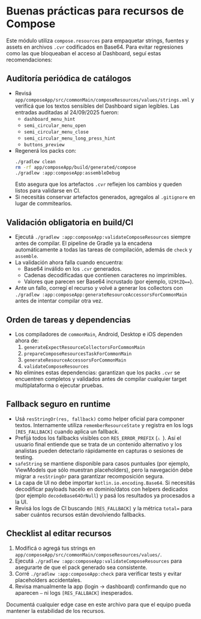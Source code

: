 # Buenas prácticas para recursos de Compose

Este módulo utiliza `compose.resources` para empaquetar strings, fuentes y assets en archivos `.cvr` codificados en Base64. Para evitar regresiones como las que bloqueaban el acceso al Dashboard, seguí estas recomendaciones:

## Auditoría periódica de catálogos

- Revisá `app/composeApp/src/commonMain/composeResources/values/strings.xml` y verificá que los textos sensibles del Dashboard sigan legibles. Las entradas auditadas al 24/09/2025 fueron:
  - `dashboard_menu_hint`
  - `semi_circular_menu_open`
  - `semi_circular_menu_close`
  - `semi_circular_menu_long_press_hint`
  - `buttons_preview`
- Regenerá los packs con:
  ```bash
  ./gradlew clean
  rm -rf app/composeApp/build/generated/compose
  ./gradlew :app:composeApp:assembleDebug
  ```
  Esto asegura que los artefactos `.cvr` reflejen los cambios y queden listos para validarse en CI.
- Si necesitás conservar artefactos generados, agregalos al `.gitignore` en lugar de commitearlos.

## Validación obligatoria en build/CI

- Ejecutá `./gradlew :app:composeApp:validateComposeResources` siempre antes de compilar. El pipeline de Gradle ya la encadena automáticamente a todas las tareas de compilación, además de `check` y `assemble`.
- La validación ahora falla cuando encuentra:
  - Base64 inválido en los `.cvr` generados.
  - Cadenas decodificadas que contienen caracteres no imprimibles.
  - Valores que parecen ser Base64 incrustado (por ejemplo, `U29tZQ==`).
- Ante un fallo, corregí el recurso y volvé a generar los collectors con `./gradlew :app:composeApp:generateResourceAccessorsForCommonMain` antes de intentar compilar otra vez.

## Orden de tareas y dependencias

- Los compiladores de `commonMain`, Android, Desktop e iOS dependen ahora de:
  1. `generateExpectResourceCollectorsForCommonMain`
  2. `prepareComposeResourcesTaskForCommonMain`
  3. `generateResourceAccessorsForCommonMain`
  4. `validateComposeResources`
- No elimines estas dependencias: garantizan que los packs `.cvr` se encuentren completos y validados antes de compilar cualquier target multiplataforma o ejecutar pruebas.

## Fallback seguro en runtime

- Usá `resStringOr(res, fallback)` como helper oficial para componer textos. Internamente utiliza `rememberResourceState` y registra en los logs `[RES_FALLBACK]` cuando aplica un fallback.
- Prefijá todos los fallbacks visibles con `RES_ERROR_PREFIX` (`⚠ `). Así el usuario final entiende que se trata de un contenido alternativo y los analistas pueden detectarlo rápidamente en capturas o sesiones de testing.
- `safeString` se mantiene disponible para casos puntuales (por ejemplo, ViewModels que sólo muestran placeholders), pero la navegación debe migrar a `resStringOr` para garantizar recomposición segura.
- La capa de UI no debe importar `kotlin.io.encoding.Base64`. Si necesitás decodificar payloads hacelo en dominio/datos con helpers dedicados (por ejemplo `decodeBase64OrNull`) y pasá los resultados ya procesados a la UI.
- Revisá los logs de CI buscando `[RES_FALLBACK]` y la métrica `total=` para saber cuántos recursos están devolviendo fallbacks.

## Checklist al editar recursos

1. Modificá o agregá tus strings en `app/composeApp/src/commonMain/composeResources/values/`.
2. Ejecutá `./gradlew :app:composeApp:validateComposeResources` para asegurarte de que el pack generado sea consistente.
3. Corré `./gradlew :app:composeApp:check` para verificar tests y evitar placeholders accidentales.
4. Revisa manualmente la app (login → dashboard) confirmando que no aparecen `—` ni logs `[RES_FALLBACK]` inesperados.

Documentá cualquier edge case en este archivo para que el equipo pueda mantener la estabilidad de los recursos.
